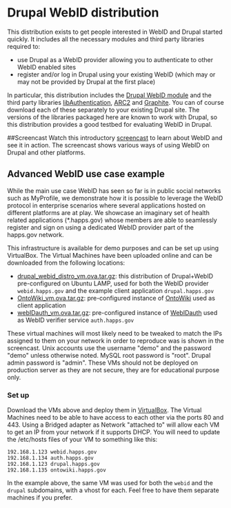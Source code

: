Drupal WebID distribution
=========================

This distribution exists to get people interested in WebID and Drupal started
quickly. It includes all the necessary modules and third party libraries
required to:
* use Drupal as a WebID provider allowing you to authenticate to other WebID
enabled sites
* register and/or log in Drupal using your existing WebID (which may or may
not be provided by Drupal at the first place)

In particular, this distribution includes the
[Drupal WebID module](http://drupal.org/project/webid)
and the third party libraries [libAuthentication](https://github.com/melvincarvalho/libAuthentication),
[ARC2](https://github.com/semsol/arc2) and [Graphite](http://graphite.ecs.soton.ac.uk/).
You can of course download each of these separately to your existing Drupal site.
The versions of the libraries packaged here are known to work with Drupal,
so this distribution provides a good testbed for evaluating WebID in Drupal.

##Screencast
Watch this introductory <a href="https://vimeo.com/56960183">screencast</a> to learn about WebID and see it in action. The screencast shows various ways of using WebID on Drupal and other platforms.


## Advanced WebID use case example

While the main use case WebID has seen so far is in public social networks such as MyProfile, we demonstrate how it is possible to leverage the WebID protocol in enterprise scenarios where several applications hosted on different platforms are at play. We showcase an imaginary set of health related applications (*.happs.gov) whose members are able to seamlessly register and sign on using a dedicated WebID provider part of the happs.gov network.

This infrastructure is available for demo purposes and can be set up using VirtualBox. The Virtual Machines have been uploaded online and can be downloaded from the following locations:

* [drupal_webid_distro_vm.ova.tar.gz](http://files.openspring.net/2013/webid-vms/drupal_webid_distro_vm.ova.tar.gz): this distribution of Drupal+WebID pre-configured on Ubuntu LAMP, used for both the WebID provider `webid.happs.gov` and the example client application `drupal.happs.gov`
* [OntoWiki_vm.ova.tar.gz](http://files.openspring.net/2013/webid-vms/OntoWiki_vm.ova.tar.gz): pre-configured instance of  [OntoWiki](https://github.com/AKSW/OntoWiki) used as client application
* [webIDauth_vm.ova.tar.gz](http://files.openspring.net/2013/webid-vms/webIDauth_vm.ova.tar.gz): pre-configured instance of [WebIDauth](https://github.com/WebIDauth/WebIDauth) used as WebID verifier service `auth.happs.gov`

These virtual machines will most likely need to be tweaked to match the IPs assigned to them on your network in order to reproduce was is shown in the screencast. Unix accounts use the username "demo" and the password "demo" unless otherwise noted. MySQL root password is "root". Drupal admin password is "admin". These VMs should not be deployed on production server as they are not secure, they are for educational purpose only.

### Set up
Download the VMs above and deploy them in [VirtualBox](https://www.virtualbox.org/). The Virtual Machines need to be able to have access to each other via the ports 80 and 443. Using a Bridged adapter as Network "attached to" will allow each VM to get an IP from your network if it supports DHCP. You will need to update the /etc/hosts files of your VM to something like this:
````
192.168.1.123 webid.happs.gov
192.168.1.134 auth.happs.gov
192.168.1.123 drupal.happs.gov
192.168.1.135 ontowiki.happs.gov
````
In the example above, the same VM was used for both the `webid` and the `drupal` subdomains, with a vhost for each. Feel free to have them separate machines if you prefer.
